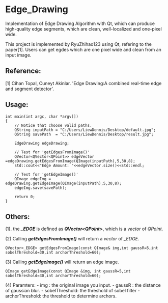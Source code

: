 # Edge_Drawing
Implementation of Edge Drawing Algorithm with Qt, which can produce high-quality edge segments, which are clean, well-localized and one-pixel wide.

This project is implemented by RyuZhihao123 using Qt, refering to the paper[1]. Users can get egdes which are one pixel wide and clean from an input image.

## Reference:
[1] Cihan Topal, Cuneyt Akinlar. 'Edge Drawing:A combined real-time edge and segment detector'.

## Usage:
```
int main(int argc, char *argv[])
{
    // Notice that choose valid paths.
    QString inputPath = "C:/Users/LiewDennis/Desktop/default.jpg";
    QString savePath  = "C:/Users/LiewDennis/Desktop/result.jpg";

    EdgeDrawing edgeDrawing;

    // Test for 'getEdgesFromImage()'
    QVector<QVector<QPoint>> edgeVector =edgeDrawing.getEdgesFromImage(QImage(inputPath),5,30,8);
    std::cout<<"Edge Amount: "<<edgeVector.size()<<std::endl;

    // Test for 'getEdgeImage()'
    QImage edgeImg = edgeDrawing.getEdgeImage(QImage(inputPath),5,30,8);
    edgeImg.save(savePath);

    return 0;
}
```

## Others:
(1). the ***_EDGE*** is defined as ***QVector\<QPoint\>***, which is a *vector* of *QPoint*.

(2) Calling ***getEdgesFromImage()*** will return a *vector* of *_EDGE*.
```
QVector<_EDGE> getEdgesFromImage(const QImage& img,int gaussR=5,int sobelThreshold=30,int archorThreshold=60);
```
(3) Calling ***getEdgeImage()*** will return an edge image.
```
QImage getEdgeImage(const QImage &img, int gaussR=5,int sobelThreshold=30,int archorThreshold=60);
```
(4) Paramters:
            - img     : the original image you input.
            - gaussR  : the distance of gaussian blur.
            - sobelThreshold: the threshold of sobel filter
            - archorThreshold: the threshold to determine archors.

